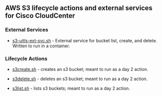 ## AWS S3 lifecycle actions and external services for Cisco CloudCenter

### External Services

- [s3-uitls-ext-svc.sh](https://github.com/datacenter/cloudcenter-content/blob/master/services/s3/s3-utils-ext-svc.sh) - External service for bucket list, create, and delete.  Written to run in a container.

### Lifecycle Actions

- [s3create.sh](https://github.com/datacenter/cloudcenter-content/blob/master/services/s3/s3create.sh) - creates an s3 bucket; meant to run as a day 2 action.

- [s3delete.sh](https://github.com/datacenter/cloudcenter-content/blob/master/services/s3/s3delete.sh) - deletes an s3 bucket; meant to run as a day 2 action.

- [s3list.sh](https://github.com/datacenter/cloudcenter-content/blob/master/services/s3/s3list.sh) - lists s3 buckets; meant to run as a day 2 action.
